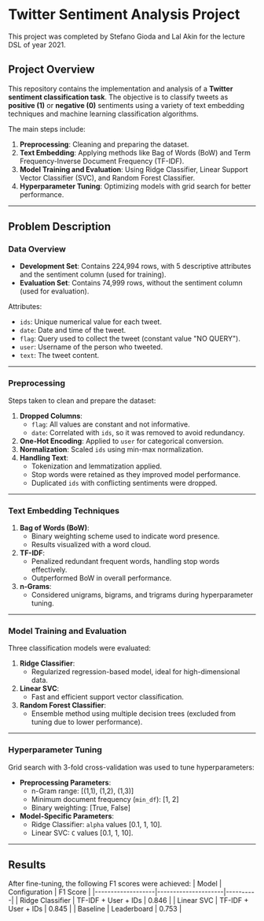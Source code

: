 #  Twitter Sentiment Analysis Project 

This project was completed by Stefano Gioda and Lal Akin for the lecture DSL of year 2021. 

## Project Overview
This repository contains the implementation and analysis of a **Twitter sentiment classification task**. The objective is to classify tweets as **positive (1)** or **negative (0)** sentiments using a variety of text embedding techniques and machine learning classification algorithms.

The main steps include:
1. **Preprocessing**: Cleaning and preparing the dataset.
2. **Text Embedding**: Applying methods like Bag of Words (BoW) and Term Frequency-Inverse Document Frequency (TF-IDF).
3. **Model Training and Evaluation**: Using Ridge Classifier, Linear Support Vector Classifier (SVC), and Random Forest Classifier.
4. **Hyperparameter Tuning**: Optimizing models with grid search for better performance.

---

## Problem Description
### **Data Overview**
- **Development Set**: Contains 224,994 rows, with 5 descriptive attributes and the sentiment column (used for training).
- **Evaluation Set**: Contains 74,999 rows, without the sentiment column (used for evaluation).

Attributes:
- `ids`: Unique numerical value for each tweet.
- `date`: Date and time of the tweet.
- `flag`: Query used to collect the tweet (constant value "NO QUERY").
- `user`: Username of the person who tweeted.
- `text`: The tweet content.

---

### **Preprocessing**
Steps taken to clean and prepare the dataset:
1. **Dropped Columns**:
   - `flag`: All values are constant and not informative.
   - `date`: Correlated with `ids`, so it was removed to avoid redundancy.
2. **One-Hot Encoding**: Applied to `user` for categorical conversion.
3. **Normalization**: Scaled `ids` using min-max normalization.
4. **Handling Text**:
   - Tokenization and lemmatization applied.
   - Stop words were retained as they improved model performance.
   - Duplicated `ids` with conflicting sentiments were dropped.

---

### **Text Embedding Techniques**
1. **Bag of Words (BoW)**:
   - Binary weighting scheme used to indicate word presence.
   - Results visualized with a word cloud.
2. **TF-IDF**:
   - Penalized redundant frequent words, handling stop words effectively.
   - Outperformed BoW in overall performance.
3. **n-Grams**:
   - Considered unigrams, bigrams, and trigrams during hyperparameter tuning.

---

### **Model Training and Evaluation**
Three classification models were evaluated:
1. **Ridge Classifier**:
   - Regularized regression-based model, ideal for high-dimensional data.
2. **Linear SVC**:
   - Fast and efficient support vector classification.
3. **Random Forest Classifier**:
   - Ensemble method using multiple decision trees (excluded from tuning due to lower performance).

---

### **Hyperparameter Tuning**
Grid search with 3-fold cross-validation was used to tune hyperparameters:
- **Preprocessing Parameters**:
  - n-Gram range: [(1,1), (1,2), (1,3)]
  - Minimum document frequency (`min_df`): [1, 2]
  - Binary weighting: [True, False]
- **Model-Specific Parameters**:
  - Ridge Classifier: `alpha` values [0.1, 1, 10].
  - Linear SVC: `C` values [0.1, 1, 10].

---

##  Results
After fine-tuning, the following F1 scores were achieved:
| Model            | Configuration       | F1 Score |
|-------------------|---------------------|----------|
| Ridge Classifier  | TF-IDF + User + IDs | 0.846    |
| Linear SVC        | TF-IDF + User + IDs | 0.845    |
| Baseline          | Leaderboard         | 0.753    |
